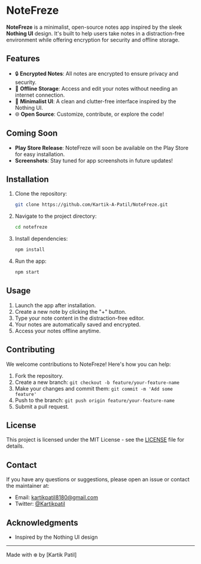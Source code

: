 # NoteFreze

**NoteFreze** is a minimalist, open-source notes app inspired by the sleek **Nothing UI** design. It's built to help users take notes in a distraction-free environment while offering encryption for security and offline storage.

## Features

- 🔒 **Encrypted Notes**: All notes are encrypted to ensure privacy and security.
- 💾 **Offline Storage**: Access and edit your notes without needing an internet connection.
- 🖤 **Minimalist UI**: A clean and clutter-free interface inspired by the Nothing UI.
- 🌐 **Open Source**: Customize, contribute, or explore the code!

## Coming Soon

- **Play Store Release**: NoteFreze will soon be available on the Play Store for easy installation.
- **Screenshots**: Stay tuned for app screenshots in future updates!

## Installation

1. Clone the repository:
   ```bash
   git clone https://github.com/Kartik-A-Patil/NoteFreze.git
   ```
2. Navigate to the project directory:
   ```bash
   cd notefreze
   ```
3. Install dependencies:
   ```bash
   npm install
   ```
4. Run the app:
   ```bash
   npm start
   ```

## Usage

1. Launch the app after installation.
2. Create a new note by clicking the "+" button.
3. Type your note content in the distraction-free editor.
4. Your notes are automatically saved and encrypted.
5. Access your notes offline anytime.

## Contributing

We welcome contributions to NoteFreze! Here's how you can help:

1. Fork the repository.
2. Create a new branch: `git checkout -b feature/your-feature-name`
3. Make your changes and commit them: `git commit -m 'Add some feature'`
4. Push to the branch: `git push origin feature/your-feature-name`
5. Submit a pull request.

## License

This project is licensed under the MIT License - see the [LICENSE](LICENSE) file for details.

## Contact

If you have any questions or suggestions, please open an issue or contact the maintainer at:

- Email: kartikpatil8180@gmail.com
- Twitter: [@Kartikpatil](https://x.com/Kartikpatil_)

## Acknowledgments

- Inspired by the Nothing UI design
---

Made with ❄️ by [Kartik Patil]
